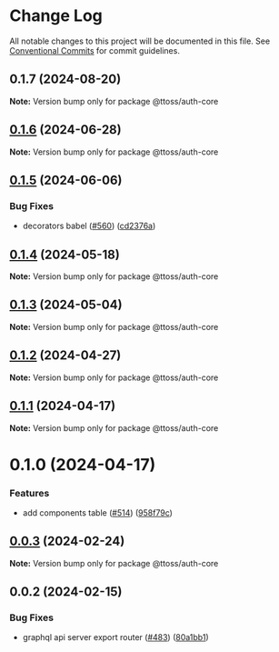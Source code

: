 # Change Log

All notable changes to this project will be documented in this file.
See [Conventional Commits](https://conventionalcommits.org) for commit guidelines.

## 0.1.7 (2024-08-20)

**Note:** Version bump only for package @ttoss/auth-core

## [0.1.6](https://github.com/ttoss/ttoss/compare/@ttoss/auth-core@0.1.5...@ttoss/auth-core@0.1.6) (2024-06-28)

**Note:** Version bump only for package @ttoss/auth-core

## [0.1.5](https://github.com/ttoss/ttoss/compare/@ttoss/auth-core@0.1.4...@ttoss/auth-core@0.1.5) (2024-06-06)

### Bug Fixes

- decorators babel ([#560](https://github.com/ttoss/ttoss/issues/560)) ([cd2376a](https://github.com/ttoss/ttoss/commit/cd2376a67c37205b205ef4d7a64d8055c05531f1))

## [0.1.4](https://github.com/ttoss/ttoss/compare/@ttoss/auth-core@0.1.3...@ttoss/auth-core@0.1.4) (2024-05-18)

**Note:** Version bump only for package @ttoss/auth-core

## [0.1.3](https://github.com/ttoss/ttoss/compare/@ttoss/auth-core@0.1.2...@ttoss/auth-core@0.1.3) (2024-05-04)

**Note:** Version bump only for package @ttoss/auth-core

## [0.1.2](https://github.com/ttoss/ttoss/compare/@ttoss/auth-core@0.1.1...@ttoss/auth-core@0.1.2) (2024-04-27)

**Note:** Version bump only for package @ttoss/auth-core

## [0.1.1](https://github.com/ttoss/ttoss/compare/@ttoss/auth-core@0.1.0...@ttoss/auth-core@0.1.1) (2024-04-17)

**Note:** Version bump only for package @ttoss/auth-core

# 0.1.0 (2024-04-17)

### Features

- add components table ([#514](https://github.com/ttoss/ttoss/issues/514)) ([958f79c](https://github.com/ttoss/ttoss/commit/958f79c6ee7301b6c7b3671f7c846a1f6a2c7b03))

## [0.0.3](https://github.com/ttoss/ttoss/compare/@ttoss/auth-core@0.0.2...@ttoss/auth-core@0.0.3) (2024-02-24)

**Note:** Version bump only for package @ttoss/auth-core

## 0.0.2 (2024-02-15)

### Bug Fixes

- graphql api server export router ([#483](https://github.com/ttoss/ttoss/issues/483)) ([80a1bb1](https://github.com/ttoss/ttoss/commit/80a1bb11f8f19735035f0cebe29c70f05b2f96d6))
